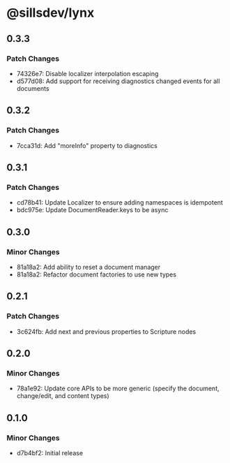 # @sillsdev/lynx

## 0.3.3

### Patch Changes

- 74326e7: Disable localizer interpolation escaping
- d577d08: Add support for receiving diagnostics changed events for all documents

## 0.3.2

### Patch Changes

- 7cca31d: Add "moreInfo" property to diagnostics

## 0.3.1

### Patch Changes

- cd78b41: Update Localizer to ensure adding namespaces is idempotent
- bdc975e: Update DocumentReader.keys to be async

## 0.3.0

### Minor Changes

- 81a18a2: Add ability to reset a document manager
- 81a18a2: Refactor document factories to use new types

## 0.2.1

### Patch Changes

- 3c624fb: Add next and previous properties to Scripture nodes

## 0.2.0

### Minor Changes

- 78a1e92: Update core APIs to be more generic (specify the document, change/edit, and content types)

## 0.1.0

### Minor Changes

- d7b4bf2: Initial release

